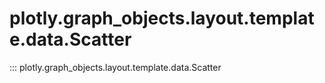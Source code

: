 # plotly.graph_objects.layout.template.data.Scatter

::: plotly.graph_objects.layout.template.data.Scatter
